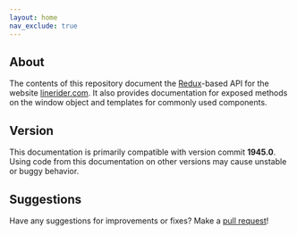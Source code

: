 ```yaml
---
layout: home
nav_exclude: true
---
```


## About

The contents of this repository document the [Redux](https://redux.js.org/)-based API for the website [linerider.com](https://www.linerider.com). It also provides documentation for exposed methods on the window object and templates for commonly used components.

## Version

This documentation is primarily compatible with version commit **1945.0**. Using code from this documentation on other versions may cause unstable or buggy behavior.

## Suggestions

Have any suggestions for improvements or fixes? Make a [pull request](https://github.com/Malizma333/lr-userscript-library/compare)!
